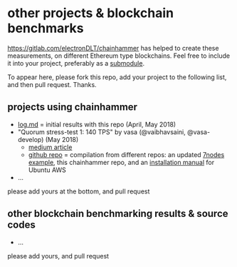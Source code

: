 # other projects & blockchain benchmarks
https://gitlab.com/electronDLT/chainhammer has helped to create these measurements, on different Ethereum type blockchains. Feel free to include it into your project, preferably as a [submodule](https://www.google.co.uk/search?q=git+submodule+how+to).  

To appear here, please fork this repo, add your project to the following list, and then pull request. Thanks.
## projects using chainhammer
* [log.md](log.md) = initial results with this repo (April, May 2018)
* "Quorum stress-test 1: 140 TPS" by vasa (@vaibhavsaini, @vasa-develop) (May 2018)
  * [medium article](https://medium.com/@vaibhavsaini_67863/792f39d0b43f)
  * [github repo](https://github.com/vasa-develop/quorum-testnode-1) = compilation from different repos: an updated [7nodes example](https://github.com/jpmorganchase/quorum-examples/pull/93), this chainhammer repo, and an [installation manual](https://gist.github.com/vasa-develop/ff34688c7cb7ae8bb6de9587a4752969#file-dependencies-sh) for Ubuntu AWS
* ...

please add yours at the bottom, and pull request

## other blockchain benchmarking results & source codes
* ...

please add yours, and pull request
